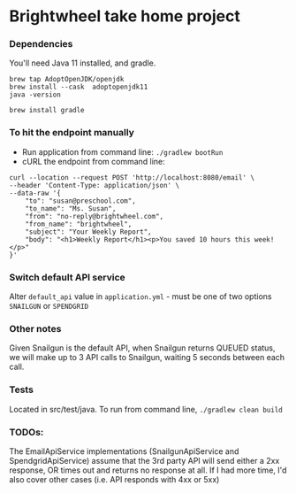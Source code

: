 # Brightwheel take home project

### Dependencies
You'll need Java 11 installed, and gradle.
```
brew tap AdoptOpenJDK/openjdk
brew install --cask  adoptopenjdk11
java -version

brew install gradle
```

### To hit the endpoint manually
- Run application from command line: `./gradlew bootRun`
- cURL the endpoint from command line:

```
curl --location --request POST 'http://localhost:8080/email' \
--header 'Content-Type: application/json' \
--data-raw '{
    "to": "susan@preschool.com",
    "to_name": "Ms. Susan",
    "from": "no-reply@brightwheel.com",
    "from_name": "brightwheel",
    "subject": "Your Weekly Report",
    "body": "<h1>Weekly Report</h1><p>You saved 10 hours this week!</p>"
}'
```

### Switch default API service
Alter `default_api` value in `application.yml` - must be one of two options `SNAILGUN` or `SPENDGRID`

### Other notes
Given Snailgun is the default API, when Snailgun returns QUEUED status, we will make up to 3 API calls to Snailgun, waiting 5 seconds between each call.

### Tests
Located in src/test/java. To run from command line, `./gradlew clean build`

### TODOs:
The EmailApiService implementations (SnailgunApiService and SpendgridApiService) assume that the 3rd party API will send either a 2xx response, OR times out and returns no response at all. If I had more time, I'd also cover other cases (i.e. API responds with 4xx or 5xx)

